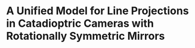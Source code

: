 # A Unified Model for Line Projections in Catadioptric Cameras with Rotationally Symmetric Mirrors

